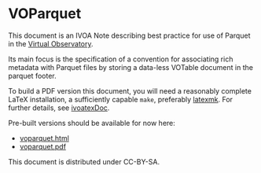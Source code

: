 # VOParquet

This document is an IVOA Note describing best practice for use of
Parquet in the [Virtual Observatory](http://www.ivoa.net/).

Its main focus is the specification of a convention for associating
rich metadata with Parquet files by storing a data-less VOTable
document in the parquet footer.

To build a PDF version this document, you will need a reasonably
complete LaTeX installation, a sufficiently capable `make`, preferably
[latexmk](https://personal.psu.edu/~jcc8/software/latexmk/).
For further
details, see [ivoatexDoc](https://ivoa.net/documents/Notes/IVOATex/).

Pre-built versions should be available for now here:
* [voparquet.html](https://www.star.bristol.ac.uk/mbt/voparquet/voparquet.html)
* [voparquet.pdf](https://www.star.bristol.ac.uk/mbt/voparquet/voparquet.pdf)

This document is distributed under CC-BY-SA.
